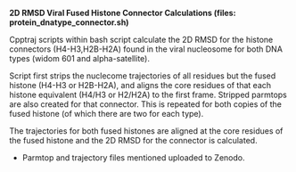 **2D RMSD Viral Fused Histone Connector Calculations (files: protein_dnatype_connector.sh)**

Cpptraj scripts within bash script calculate the 2D RMSD for the histone connectors (H4-H3,H2B-H2A) found in the viral nucleosome for both DNA types (widom 601 and alpha-satellite). 

Script first strips the nuclecome trajectories of all residues but the fused histone (H4-H3 or H2B-H2A), and aligns the core residues of that each histone equivalent (H4/H3 or H2/H2A) to the first frame. Stripped parmtops are also created for that connector. This is repeated for both copies of the fused histone (of which there are two for each type).

The trajectories for both fused histones are aligned at the core residues of the fused histone and the 2D RMSD for the connector is calculated.
 

- Parmtop and trajectory files mentioned uploaded to Zenodo.

